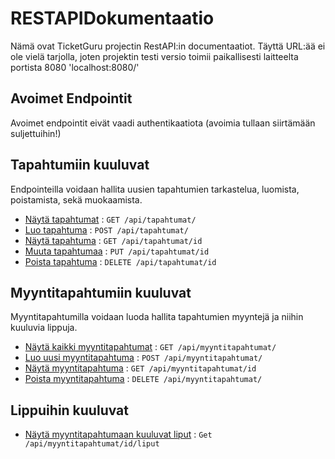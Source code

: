 # RESTAPIDokumentaatio

Nämä ovat TicketGuru projectin RestAPI:in documentaatiot. Täyttä URL:ää ei ole
vielä tarjolla, joten projektin testi versio toimii paikallisesti laitteelta 
portista 8080 'localhost:8080/'

## Avoimet Endpointit

Avoimet endpointit eivät vaadi authentikaatiota (avoimia tullaan siirtämään suljettuihin!)

## Tapahtumiin kuuluvat

Endpointeilla voidaan hallita uusien tapahtumien tarkastelua, 
luomista, poistamista, sekä muokaamista.

* [Näytä tapahtumat](tapahtumat/get.md) : `GET /api/tapahtumat/`
* [Luo tapahtuma](tapahtumat/post.md) : `POST /api/tapahtumat/`
* [Näytä tapahtuma](tapahtumat/pk/get.md) : `GET /api/tapahtumat/id`
* [Muuta tapahtumaa](tapahtumat/pk/put.md) : `PUT /api/tapahtumat/id`
* [Poista tapahtuma](tapahtumat/pk/delete.md) : `DELETE /api/tapahtumat/id`

## Myyntitapahtumiin kuuluvat

Myyntitapahtumilla voidaan luoda hallita tapahtumien myyntejä ja niihin kuuluvia lippuja. 

* [Näytä kaikki myyntitapahtumat](myyntitapahtumat/get.md) : `GET /api/myyntitapahtumat/`
* [Luo uusi myyntitapahtuma](myyntitapahtumat/post.md) : `POST /api/myyntitapahtumat/`
* [Näytä myyntitapahtuma](myyntitapahtumat/pk/get.md) : `GET /api/myyntitapahtumat/id`
* [Poista myyntitapahtuma](myyntitapahtumat/pk/delete.md) : `DELETE /api/myyntitapahtumat/`

## Lippuihin kuuluvat

* [Näytä myyntitapahtumaan kuuluvat liput](myyntitapahtumat/pk/liput/get.md) : `Get /api/myyntitapahtumat/id/liput`